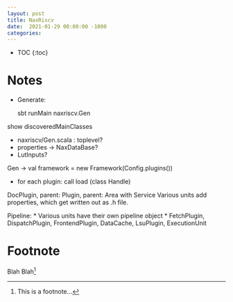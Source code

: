 ```yaml
---
layout: post
title: NaxRiscv
date:  2021-01-29 00:00:00 -1000
categories:
---
```


* TOC
{:toc}

# Notes

* Generate:

    sbt
    runMain naxriscv.Gen

show discoveredMainClasses

* naxriscv/Gen.scala : toplevel?
* properties -> NaxDataBase?
* LutInputs?

Gen -> val framework = new Framework(Config.plugins())
* for each plugin: call load (class Handle)

DocPlugin, parent: Plugin, parent: Area with Service
    Various units add properties, which get written out as .h file.

Pipeline:
    * Various units have their own pipeline object
        * FetchPlugin, DispatchPlugin, FrontendPlugin, DataCache, LsuPlugin, ExecutionUnit

# Footnote

Blah Blah[^1]

[^1]: This is a footnote...


